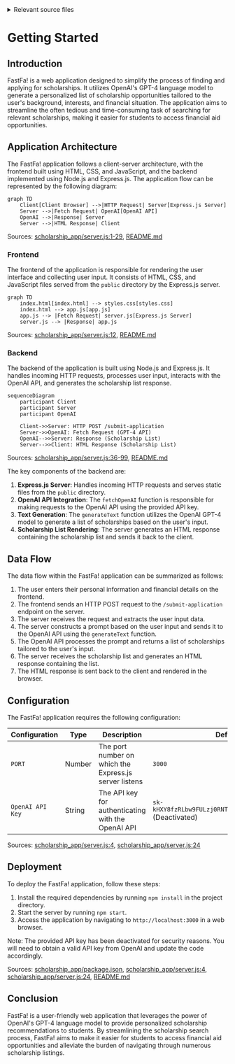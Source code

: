 <details>
<summary>Relevant source files</summary>

The following files were used as context for generating this wiki page:

- [README.md](https://github.com/agattani123/Fast-Fa/blob/master/README.md)
- [scholarship_app/package.json](https://github.com/agattani123/Fast-Fa/blob/master/scholarship_app/package.json)
- [scholarship_app/server.js](https://github.com/agattani123/Fast-Fa/blob/master/scholarship_app/server.js)
</details>

# Getting Started

## Introduction

FastFa! is a web application designed to simplify the process of finding and applying for scholarships. It utilizes OpenAI's GPT-4 language model to generate a personalized list of scholarship opportunities tailored to the user's background, interests, and financial situation. The application aims to streamline the often tedious and time-consuming task of searching for relevant scholarships, making it easier for students to access financial aid opportunities.

## Application Architecture

The FastFa! application follows a client-server architecture, with the frontend built using HTML, CSS, and JavaScript, and the backend implemented using Node.js and Express.js. The application flow can be represented by the following diagram:

```mermaid
graph TD
    Client[Client Browser] -->|HTTP Request| Server[Express.js Server]
    Server -->|Fetch Request| OpenAI[OpenAI API]
    OpenAI -->|Response| Server
    Server -->|HTML Response| Client
```

Sources: [scholarship_app/server.js:1-29](), [README.md]()

### Frontend

The frontend of the application is responsible for rendering the user interface and collecting user input. It consists of HTML, CSS, and JavaScript files served from the `public` directory by the Express.js server.

```mermaid
graph TD
    index.html[index.html] --> styles.css[styles.css]
    index.html --> app.js[app.js]
    app.js --> |Fetch Request| server.js[Express.js Server]
    server.js --> |Response| app.js
```

Sources: [scholarship_app/server.js:12](), [README.md]()

### Backend

The backend of the application is built using Node.js and Express.js. It handles incoming HTTP requests, processes user input, interacts with the OpenAI API, and generates the scholarship list response.

```mermaid
sequenceDiagram
    participant Client
    participant Server
    participant OpenAI

    Client->>Server: HTTP POST /submit-application
    Server->>OpenAI: Fetch Request (GPT-4 API)
    OpenAI-->>Server: Response (Scholarship List)
    Server-->>Client: HTML Response (Scholarship List)
```

Sources: [scholarship_app/server.js:36-99](), [README.md]()

The key components of the backend are:

1. **Express.js Server**: Handles incoming HTTP requests and serves static files from the `public` directory.
2. **OpenAI API Integration**: The `fetchOpenAI` function is responsible for making requests to the OpenAI API using the provided API key.
3. **Text Generation**: The `generateText` function utilizes the OpenAI GPT-4 model to generate a list of scholarships based on the user's input.
4. **Scholarship List Rendering**: The server generates an HTML response containing the scholarship list and sends it back to the client.

## Data Flow

The data flow within the FastFa! application can be summarized as follows:

1. The user enters their personal information and financial details on the frontend.
2. The frontend sends an HTTP POST request to the `/submit-application` endpoint on the server.
3. The server receives the request and extracts the user input data.
4. The server constructs a prompt based on the user input and sends it to the OpenAI API using the `generateText` function.
5. The OpenAI API processes the prompt and returns a list of scholarships tailored to the user's input.
6. The server receives the scholarship list and generates an HTML response containing the list.
7. The HTML response is sent back to the client and rendered in the browser.

## Configuration

The FastFa! application requires the following configuration:

| Configuration | Type | Description | Default Value |
| --- | --- | --- | --- |
| `PORT` | Number | The port number on which the Express.js server listens | `3000` |
| `OpenAI API Key` | String | The API key for authenticating with the OpenAI API | `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` (Deactivated) |

Sources: [scholarship_app/server.js:4](), [scholarship_app/server.js:24]()

## Deployment

To deploy the FastFa! application, follow these steps:

1. Install the required dependencies by running `npm install` in the project directory.
2. Start the server by running `npm start`.
3. Access the application by navigating to `http://localhost:3000` in a web browser.

Note: The provided API key has been deactivated for security reasons. You will need to obtain a valid API key from OpenAI and update the code accordingly.

Sources: [scholarship_app/package.json](), [scholarship_app/server.js:4](), [scholarship_app/server.js:24](), [README.md]()

## Conclusion

FastFa! is a user-friendly web application that leverages the power of OpenAI's GPT-4 language model to provide personalized scholarship recommendations to students. By streamlining the scholarship search process, FastFa! aims to make it easier for students to access financial aid opportunities and alleviate the burden of navigating through numerous scholarship listings.